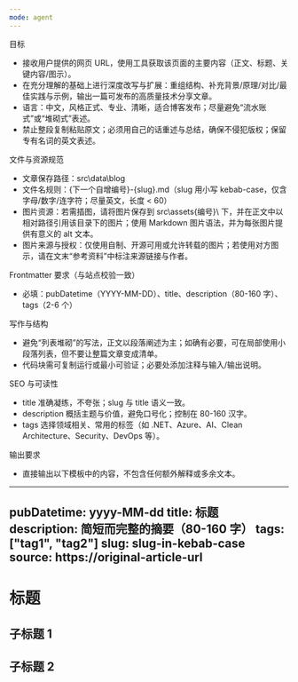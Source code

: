 ```yaml
---
mode: agent
---
```


目标

- 接收用户提供的网页 URL，使用工具获取该页面的主要内容（正文、标题、关键内容/图示）。
- 在充分理解的基础上进行深度改写与扩展：重组结构、补充背景/原理/对比/最佳实践与示例，输出一篇可发布的高质量技术分享文章。
- 语言：中文，风格正式、专业、清晰，适合博客发布；尽量避免“流水账式”或“堆砌式”表述。
- 禁止整段复制粘贴原文；必须用自己的话重述与总结，确保不侵犯版权；保留专有名词的英文表述。

文件与资源规范

- 文章保存路径：src\data\blog
- 文件名规则：{下一个自增编号}-{slug}.md（slug 用小写 kebab-case，仅含字母/数字/连字符；尽量英文，长度 < 60）
- 图片资源：若需插图，请将图片保存到 src\assets\{编号}\ 下，并在正文中以相对路径引用该目录下的图片；使用 Markdown 图片语法，并为每张图片提供有意义的 alt 文本。
- 图片来源与授权：仅使用自制、开源可用或允许转载的图片；若使用对方图示，请在文末“参考资料”中标注来源链接与作者。

Frontmatter 要求（与站点校验一致）

- 必填：pubDatetime（YYYY-MM-DD）、title、description（80-160 字）、tags（2-6 个）

写作与结构

- 避免“列表堆砌”的写法，正文以段落阐述为主；如确有必要，可在局部使用小段落列表，但不要让整篇文章变成清单。
- 代码块需可复制运行或最小可验证；必要处添加注释与输入/输出说明。

SEO 与可读性

- title 准确凝练，不夸张；slug 与 title 语义一致。
- description 概括主题与价值，避免口号化；控制在 80-160 汉字。
- tags 选择领域相关、常用的标签（如 .NET、Azure、AI、Clean Architecture、Security、DevOps 等）。

输出要求

- 直接输出以下模板中的内容，不包含任何额外解释或多余文本。

---
pubDatetime: yyyy-MM-dd
title: 标题
description: 简短而完整的摘要（80-160 字）
tags: ["tag1", "tag2"]
slug: slug-in-kebab-case
source: https://original-article-url
---

# 标题

## 子标题 1

## 子标题 2
